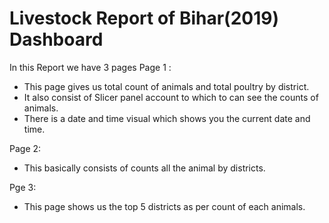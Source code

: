 # Livestock Report of Bihar(2019) Dashboard

In this Report we have 3 pages 
Page 1 : 
- This page gives us total count of animals and total poultry by district.
- It also consist of Slicer panel account to which to can see the counts of animals.
- There is a date and time visual which shows you the current date and time.

 Page 2:
 - This basically consists of counts all the animal by districts.

Pge 3:
- This page shows us the top 5 districts as per count of each animals.
